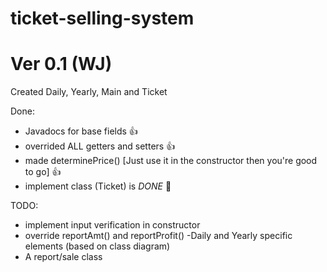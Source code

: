 # ticket-selling-system

# Ver 0.1 (WJ)
Created Daily, Yearly, Main and Ticket

Done:
- Javadocs for base fields 👍
- overrided ALL getters and setters 👍
- made determinePrice() [Just use it in the constructor then you're good to go] 👍
- implement class (Ticket) is *DONE* 👏

TODO:
- implement input verification in constructor
- override reportAmt() and reportProfit()
-Daily and Yearly specific elements (based on class diagram)
- A report/sale class